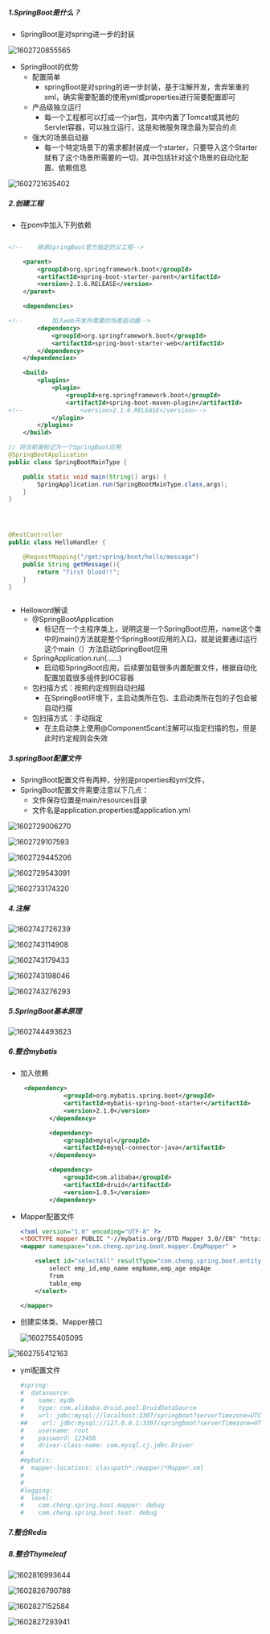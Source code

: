 ##### 1.SpringBoot是什么？

- SpringBoot是对spring进一步的封装

![1602720855565](C:\Users\14823\AppData\Roaming\Typora\typora-user-images\1602720855565.png)

- SpringBoot的优势
  - 配置简单
    - springBoot是对spring的进一步封装，基于注解开发，舍弃笨重的xml，确实需要配置的使用yml或properties进行简要配置即可
  - 产品级独立运行
    - 每一个工程都可以打成一个jar包，其中内置了Tomcat或其他的Servlet容器，可以独立运行，这是和微服务理念最为契合的点
  - 强大的场景启动器
    - 每一个特定场景下的需求都封装成一个starter，只要导入这个Starter就有了这个场景所需要的一切，其中包括针对这个场景的自动化配置、依赖信息

![1602721635402](C:\Users\14823\AppData\Roaming\Typora\typora-user-images\1602721635402.png)

##### 2.创建工程

- 在pom中加入下列依赖

```xml

<!--    继承SpringBoot官方指定的父工程-->

    <parent>
        <groupId>org.springframework.boot</groupId>
        <artifactId>spring-boot-starter-parent</artifactId>
        <version>2.1.6.RELEASE</version>
    </parent>

    <dependencies>

<!--        加入web开发所需要的场景启动器-->
        <dependency>
            <groupId>org.springframework.boot</groupId>
            <artifactId>spring-boot-starter-web</artifactId>
        </dependency>
    </dependencies>

    <build>
        <plugins>
            <plugin>
                <groupId>org.springframework.boot</groupId>
                <artifactId>spring-boot-maven-plugin</artifactId>
<!--                <version>2.1.6.RELEASE</version>-->
            </plugin>
        </plugins>
    </build>

```



```java
// 将当前类标记为一个SpringBoot应用
@SpringBootApplication
public class SpringBootMainType {

    public static void main(String[] args) {
        SpringApplication.run(SpringBootMainType.class,args);
    }
}




@RestController
public class HelloHandler {

    @RequestMapping("/get/spring/boot/hello/message")
    public String getMessage(){
        return "first blood!!";
    }
}



```

- Helloword解读
  - @SpringBootApplication
    - 标记在一个主程序类上，说明这是一个SpringBoot应用，name这个类中的main()方法就是整个SpringBoot应用的入口，就是说要通过运行这个main（）方法启动SpringBoot应用
  - SpringApplication.run(……)
    - 启动柜SpringBoot应用，后续要加载很多内置配置文件，根据自动化配置加载很多组件到IOC容器
  - 包扫描方式：按照约定规则自动扫描
    - 在SpringBoot环境下，主启动类所在包、主启动类所在包的子包会被自动扫描
  - 包扫描方式：手动指定
    - 在主启动类上使用@ComponentScant注解可以指定扫描的包，但是此时约定规则会失效

##### 3.springBoot配置文件

- SpringBoot配置文件有两种，分别是properties和yml文件，
- SpringBoot配置文件需要注意以下几点：
  - 文件保存位置是main/resources目录
  - 文件名是application.properties或application.yml

![1602729006270](C:\Users\14823\AppData\Roaming\Typora\typora-user-images\1602729006270.png)

![1602729107593](C:\Users\14823\AppData\Roaming\Typora\typora-user-images\1602729107593.png)

![1602729445206](C:\Users\14823\AppData\Roaming\Typora\typora-user-images\1602729445206.png)

![1602729543091](C:\Users\14823\AppData\Roaming\Typora\typora-user-images\1602729543091.png)

![1602733174320](C:\Users\14823\AppData\Roaming\Typora\typora-user-images\1602733174320.png)

##### 4.注解

![1602742726239](C:\Users\14823\AppData\Roaming\Typora\typora-user-images\1602742726239.png)

![1602743114908](C:\Users\14823\AppData\Roaming\Typora\typora-user-images\1602743114908.png)

![1602743179433](C:\Users\14823\AppData\Roaming\Typora\typora-user-images\1602743179433.png)

![1602743198046](C:\Users\14823\AppData\Roaming\Typora\typora-user-images\1602743198046.png)

![1602743276293](C:\Users\14823\AppData\Roaming\Typora\typora-user-images\1602743276293.png)

##### 5.SpringBoot基本原理

![1602744493623](C:\Users\14823\AppData\Roaming\Typora\typora-user-images\1602744493623.png)

##### 6.整合mybatis

- 加入依赖

  ```xml
   <dependency>
              <groupId>org.mybatis.spring.boot</groupId>
              <artifactId>mybatis-spring-boot-starter</artifactId>
              <version>2.1.0</version>
          </dependency>
  
          <dependency>
              <groupId>mysql</groupId>
              <artifactId>mysql-connector-java</artifactId>
          </dependency>
  
          <dependency>
              <groupId>com.alibaba</groupId>
              <artifactId>druid</artifactId>
              <version>1.0.5</version>
          </dependency>
  ```

- Mapper配置文件

  ```xml
  <?xml version="1.0" encoding="UTF-8" ?>
  <!DOCTYPE mapper PUBLIC "-//mybatis.org//DTD Mapper 3.0//EN" "http://mybatis.org/dtd/mybatis-3-mapper.dtd" >
  <mapper namespace="com.cheng.spring.boot.mapper.EmpMapper" >
  
      <select id="selectAll" resultType="com.cheng.spring.boot.entity.Emp">
          select emp_id,emp_name empName,emp_age empAge
          from
          table_emp
      </select>
  
  </mapper>
  ```

- 创建实体类、Mapper接口

  ![1602755405095](C:\Users\14823\AppData\Roaming\Typora\typora-user-images\1602755405095.png)

![1602755412163](C:\Users\14823\AppData\Roaming\Typora\typora-user-images\1602755412163.png)

- yml配置文件

  ```yaml
  #spring:
  #  datasource:
  #    name: mydb
  #    type: com.alibaba.druid.pool.DruidDataSource
  #    url: jdbc:mysql://localhost:3307/springboot?serverTimezone=UTC
  ##    url: jdbc:mysql://127.0.0.1:3307/springboot?serverTimezone=UTC
  #    username: root
  #    password: 123456
  #    driver-class-name: com.mysql.cj.jdbc.Driver
  #
  #mybatis:
  #  mapper-locations: classpath*:/mapper/*Mapper.xml
  #
  #
  #logging:
  #  level:
  #    com.cheng.spring.boot.mapper: debug
  #    com.cheng.spring.boot.test: debug
  ```

  

##### 7.整合Redis

##### 8.整合Thymeleaf



![1602816993644](C:\Users\14823\AppData\Roaming\Typora\typora-user-images\1602816993644.png)

![1602826790788](C:\Users\14823\AppData\Roaming\Typora\typora-user-images\1602826790788.png)

![1602827152584](C:\Users\14823\AppData\Roaming\Typora\typora-user-images\1602827152584.png)

![1602827293941](C:\Users\14823\AppData\Roaming\Typora\typora-user-images\1602827293941.png)